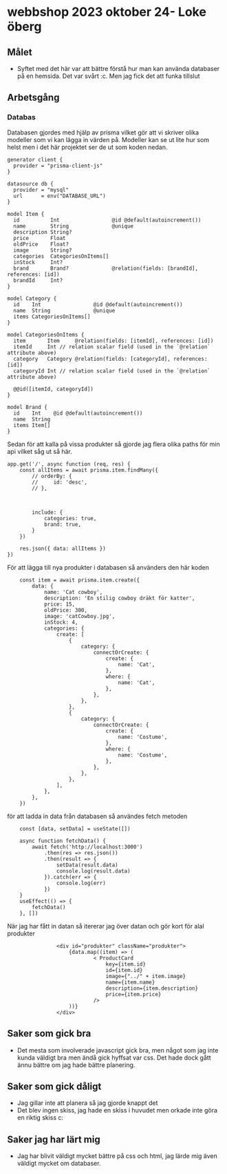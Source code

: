 # webbshop 2023 oktober 24- Loke öberg

## Målet

- Syftet med det här var att bättre förstå hur man kan använda databaser på en hemsida. Det var svårt :c. Men jag fick det att funka tillslut

## Arbetsgång

### Databas
Databasen gjordes med hjälp av prisma vilket gör att vi skriver olika modeller som vi kan lägga in värden på. Modeller kan se ut lite hur som helst men i det här projektet ser de ut som koden nedan.
```
generator client {
  provider = "prisma-client-js"
}

datasource db {
  provider = "mysql"
  url      = env("DATABASE_URL")
}

model Item {
  id          Int                 @id @default(autoincrement())
  name        String              @unique
  description String?
  price       Float
  oldPrice    Float?
  image       String?
  categories  CategoriesOnItems[]
  inStock     Int?
  brand       Brand?              @relation(fields: [brandId], references: [id])
  brandId     Int?
}

model Category {
  id    Int                 @id @default(autoincrement())
  name  String              @unique
  items CategoriesOnItems[]
}

model CategoriesOnItems {
  item       Item     @relation(fields: [itemId], references: [id])
  itemId     Int // relation scalar field (used in the `@relation` attribute above)
  category   Category @relation(fields: [categoryId], references: [id])
  categoryId Int // relation scalar field (used in the `@relation` attribute above)

  @@id([itemId, categoryId])
}

model Brand {
  id    Int    @id @default(autoincrement())
  name  String
  items Item[]
}
```
Sedan för att kalla på vissa produkter så gjorde jag flera olika paths för min api vilket såg ut så här.
```
app.get('/', async function (req, res) {
    const allItems = await prisma.item.findMany({
        // orderBy: {
        //     id: 'desc',
        // },



        include: {
            categories: true,
            brand: true,
        }
    })

    res.json({ data: allItems })
})
```

För att lägga till nya produkter i databasen så använders den här koden

```
    const item = await prisma.item.create({
        data: {
            name: 'Cat cowboy',
            description: 'En stilig cowboy dräkt för katter',
            price: 15,
            oldPrice: 300,
            image: 'catCowboy.jpg',
            inStock: 4,
            categories: {
                create: [
                    {
                        category: {
                            connectOrCreate: {
                                create: {
                                    name: 'Cat',
                                },
                                where: {
                                    name: 'Cat',
                                },
                            },
                        },
                    },
                    {
                        category: {
                            connectOrCreate: {
                                create: {
                                    name: 'Costume',
                                },
                                where: {
                                    name: 'Costume',
                                },
                            },
                        },
                    },
                ],
            },
        },
    })
```

för att ladda in data från databasen så användes fetch metoden

```
    const [data, setData] = useState([])

    async function fetchData() {
        await fetch('http://localhost:3000')
            .then(res => res.json())
            .then(result => {
                setData(result.data)
                console.log(result.data)
            }).catch(err => {
                console.log(err)
            })
    }
    useEffect(() => {
        fetchData()
    }, [])
```

När jag har fått in datan så itererar jag över datan och gör kort för alal produkter

```
                <div id="produkter" className="produkter">
                    {data.map((item) => (
                            < ProductCard
                                key={item.id}
                                id={item.id}
                                image={"../" + item.image}
                                name={item.name}
                                description={item.description}
                                price={item.price}
                            />
                    ))}
                </div>
```

## Saker som gick bra
- Det mesta som involverade javascript gick bra, men något som jag inte kunda väldigt bra men ändå gick hyffsat var css. Det hade dock gått ännu bättre om jag hade bättre planering.

## Saker som gick dåligt
- Jag gillar inte att planera så jag gjorde knappt det
- Det blev ingen skiss, jag hade en skiss i huvudet men orkade inte göra en riktig skiss c:

## Saker jag har lärt mig
- Jag har blivit väldigt mycket bättre på css och html, jag lärde mig även väldigt mycket om databaser.